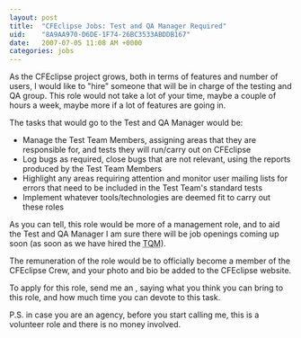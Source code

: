 ```yaml
---
layout: post
title:  "CFEclipse Jobs: Test and QA Manager Required"
uid:	"8A9AA970-D6DE-1F74-26BC3533ABDDB167"
date:   2007-07-05 11:08 AM +0000
categories: jobs
---
```

As the CFEclipse project grows, both in terms of features and number of users, I would like to "hire" someone that will be in charge of the testing and QA group. This role would not take a lot of your time, maybe a couple of hours a week, maybe more if a lot of features are going in.

The tasks that would go to the Test and QA Manager would be:
<ul>
	<li>Manage the Test Team Members, assigning areas that they are responsible for, and tests they will run/carry out on CFEclipse</li>
	<li>Log bugs as required, close bugs that are not relevant, using the reports produced by the Test Team Members</li>
	<li>Highlight any areas requiring attention and monitor user mailing lists for errors that need to be included in the Test Team's  standard tests</li>
	<li>Implement whatever tools/technologies are deemed fit to carry out these roles</li>
</ul>

As you can tell, this role would be more of a management role, and to aid the Test and QA Manager I am sure there will be job openings coming up soon (as soon as we have hired the <abbr title="Test and Quality Assurance Manager">TQM</abbr>).

The remuneration of the role would be to officially become a member of the CFEclipse Crew, and your photo and bio be added to the CFEclipse website.

To apply for this role, send me an <script type="text/javascript">document.write(
"<n uers=\"znvygb:znex\056qerj\100tznvy\056pbz\">rznvy<\057n>".replace(/[a-zA-Z]/g, function(c)\{return String.fromCharCode((c<="Z"?90:122)>=(c=c.charCodeAt(0)+13)?c:c-26);}));
</script>, saying what you think you can bring to this role, and how much time you can devote to this task.


P.S. in case you are an agency, before you start calling me, this is a volunteer role and there is no money involved.